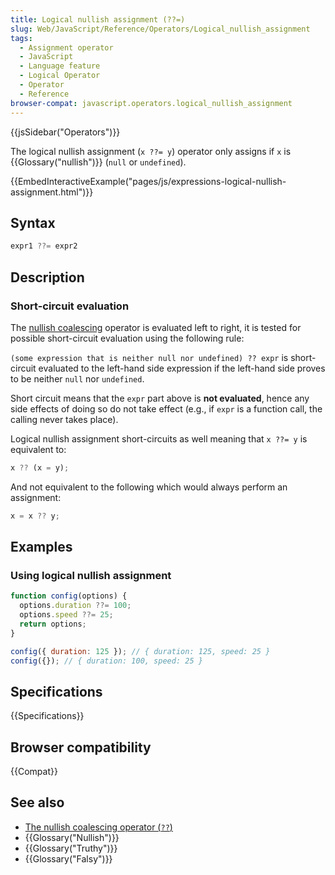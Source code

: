 ```yaml
---
title: Logical nullish assignment (??=)
slug: Web/JavaScript/Reference/Operators/Logical_nullish_assignment
tags:
  - Assignment operator
  - JavaScript
  - Language feature
  - Logical Operator
  - Operator
  - Reference
browser-compat: javascript.operators.logical_nullish_assignment
---
```

{{jsSidebar("Operators")}}

The logical nullish assignment (`x ??= y`) operator only assigns if `x` is
{{Glossary("nullish")}} (`null` or `undefined`).

{{EmbedInteractiveExample("pages/js/expressions-logical-nullish-assignment.html")}}

## Syntax

```js
expr1 ??= expr2
```

## Description

### Short-circuit evaluation

The
[nullish coalescing](/en-US/docs/Web/JavaScript/Reference/Operators/Nullish_coalescing_operator)
operator is evaluated left to right, it is tested for possible short-circuit
evaluation using the following rule:

`(some expression that is neither null nor undefined) ?? expr` is short-circuit
evaluated to the left-hand side expression if the left-hand side proves to be
neither `null` nor `undefined`.

Short circuit means that the `expr` part above is **not evaluated**, hence any
side effects of doing so do not take effect (e.g., if `expr` is a function call,
the calling never takes place).

Logical nullish assignment short-circuits as well meaning that `x ??= y` is
equivalent to:

```js
x ?? (x = y);
```

And not equivalent to the following which would always perform an assignment:

```js example-bad
x = x ?? y;
```

## Examples

### Using logical nullish assignment

```js
function config(options) {
  options.duration ??= 100;
  options.speed ??= 25;
  return options;
}

config({ duration: 125 }); // { duration: 125, speed: 25 }
config({}); // { duration: 100, speed: 25 }
```

## Specifications

{{Specifications}}

## Browser compatibility

{{Compat}}

## See also

- [The nullish coalescing operator (`??`)](/en-US/docs/Web/JavaScript/Reference/Operators/Nullish_coalescing_operator)
- {{Glossary("Nullish")}}
- {{Glossary("Truthy")}}
- {{Glossary("Falsy")}}
